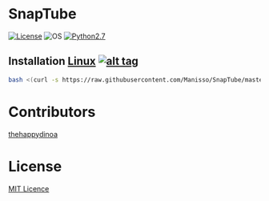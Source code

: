 # SnapTube

[![License](https://img.shields.io/badge/License-MIT-blue.svg?style=flat-square)](https://github.com/Manisso/SnapTube/blob/master/LICENSE) ![OS](https://img.shields.io/badge/Tested%20On-Linux-yellowgreen.svg?style=flat-square) [![Python2.7](https://img.shields.io/badge/Python-2.7-green.svg?style=flat-square)](https://www.python.org/downloads/release/python-2714/)

## Installation [Linux](https://wikipedia.org/wiki/Linux) [![alt tag](http://icons.iconarchive.com/icons/dakirby309/simply-styled/32/OS-Linux-icon.png)](https://fr.wikipedia.org/wiki/Linux)

```bash
bash <(curl -s https://raw.githubusercontent.com/Manisso/SnapTube/master/install.sh)
```

# Contributors

[thehappydinoa](https://github.com/thehappydinoa)

# License

[MIT Licence](https://github.com/Manisso/SnapTube/blob/master/LICENSE)

